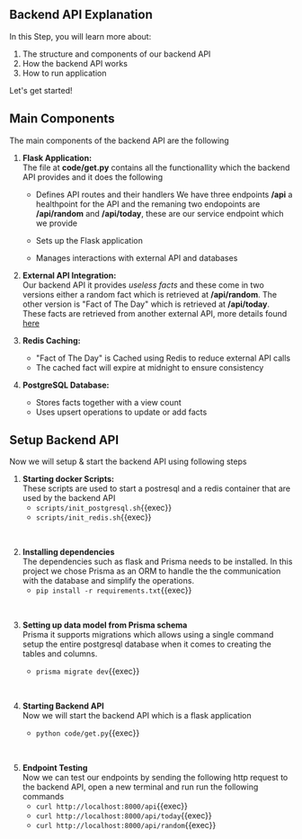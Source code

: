 ## Backend API Explanation

In this Step, you will learn more about:

1. The structure and components of our backend API
2. How the backend API works 
3. How to run application

Let's get started!

## Main Components

The main components of the backend API are the following 

1. **Flask Application:** <br/>
The file at **code/get.py** contains all the functionallity which the backend API provides and it does the following 

	- Defines API routes and their handlers
We have three endpoints **/api** a healthpoint for the API and the remaning two endopoints are **/api/random** and **/api/today**, these are our service endpoint which we provide 

   - Sets up the Flask application   
   - Manages interactions with external API and databases
   
2. **External API Integration:** <br/>
Our backend API it provides *useless facts* and these come in two versions either a random fact which is retrieved at **/api/random**. The other version is "Fact of The Day" which is retrieved at **/api/today**. These facts are retrieved from another external API, more details found [here](https://uselessfacts.jsph.pl)

3. **Redis Caching:**
   - "Fact of The Day" is Cached using Redis to reduce external API calls
   - The cached fact will expire at midnight to ensure consistency

4. **PostgreSQL Database:**
   - Stores facts together with a view count
   - Uses upsert operations to update or add facts

## Setup Backend API

Now we will setup & start the backend API using following steps

1. **Starting docker Scripts:** <br/>
These scripts are used to start a postresql and a redis container that are used by the backend API
    - `scripts/init_postgresql.sh`{{exec}}
    - `scripts/init_redis.sh`{{exec}}
<br/>

2. **Installing dependencies** <br/>
The dependencies such as flask and Prisma needs to be installed. In this project we chose Prisma as an ORM to handle the the communication with the database and simplify the operations.
    -  `pip install -r requirements.txt`{{exec}}
<br/>

3. **Setting up data model from Prisma schema** <br/>
Prisma it supports migrations which allows using a single command setup the entire postgresql database when it comes to creating the tables and columns.

    -   `prisma migrate dev`{{exec}}
<br/>

4. **Starting Backend API**<br/>
Now we will start the backend API which is a flask application 

    -   `python code/get.py`{{exec}}
<br/>

5. **Endpoint Testing** <br/>
Now we can test our endpoints by sending the following http request to the backend API, open a new terminal and run run the following commands 
    - `curl http://localhost:8000/api`{{exec}}
	- `curl http://localhost:8000/api/today`{{exec}}
	- `curl http://localhost:8000/api/random`{{exec}}
